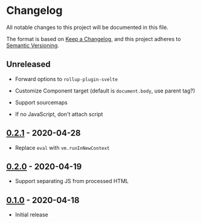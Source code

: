 # Changelog

All notable changes to this project will be documented in this file.

The format is based on [Keep a Changelog](https://keepachangelog.com/en/1.0.0/),
and this project adheres to [Semantic Versioning](https://semver.org/spec/v2.0.0.html).

## Unreleased

- Forward options to `rollup-plugin-svelte`

- Customize Component target (default is `document.body`, use parent tag?)

- Support sourcemaps

- If no JavaScript, don't attach script

## [0.2.1](https://github.com/metonym/posthtml-svelte/releases/tag/0.2.1) - 2020-04-28

- Replace `eval` with `vm.runInNewContext`

## [0.2.0](https://github.com/metonym/posthtml-svelte/releases/tag/0.2.0) - 2020-04-19

- Support separating JS from processed HTML

## [0.1.0](https://github.com/metonym/posthtml-svelte/releases/tag/0.1.0) - 2020-04-18

- Initial release
